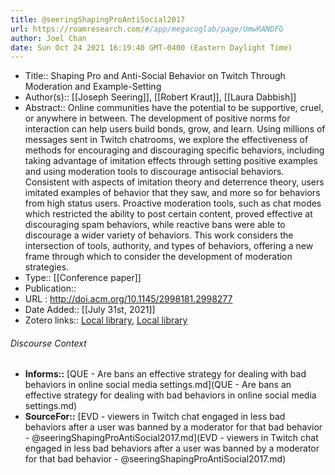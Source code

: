 ```yaml
---
title: @seeringShapingProAntiSocial2017
url: https://roamresearch.com/#/app/megacoglab/page/UmwRANDFG
author: Joel Chan
date: Sun Oct 24 2021 16:19:40 GMT-0400 (Eastern Daylight Time)
---
```


- Title:: Shaping Pro and Anti-Social Behavior on Twitch Through Moderation and Example-Setting
- Author(s):: [[Joseph Seering]], [[Robert Kraut]], [[Laura Dabbish]]
- Abstract:: Online communities have the potential to be supportive, cruel, or anywhere in between. The development of positive norms for interaction can help users build bonds, grow, and learn. Using millions of messages sent in Twitch chatrooms, we explore the effectiveness of methods for encouraging and discouraging specific behaviors, including taking advantage of imitation effects through setting positive examples and using moderation tools to discourage antisocial behaviors. Consistent with aspects of imitation theory and deterrence theory, users imitated examples of behavior that they saw, and more so for behaviors from high status users. Proactive moderation tools, such as chat modes which restricted the ability to post certain content, proved effective at discouraging spam behaviors, while reactive bans were able to discourage a wider variety of behaviors. This work considers the intersection of tools, authority, and types of behaviors, offering a new frame through which to consider the development of moderation strategies.
- Type:: [[Conference paper]]
- Publication::
- URL : http://doi.acm.org/10.1145/2998181.2998277
- Date Added:: [[July 31st, 2021]]
- Zotero links:: [Local library](zotero://select/groups/2451508/items/9IU8ZLH2), [Local library](https://www.zotero.org/groups/2451508/items/9IU8ZLH2)

###### Discourse Context

- **Informs::** [QUE - Are bans an effective strategy for dealing with bad behaviors in online social media settings.md](QUE - Are bans an effective strategy for dealing with bad behaviors in online social media settings.md)
- **SourceFor::** [EVD - viewers in Twitch chat engaged in less bad behaviors after a user was banned by a moderator for that bad behavior - @seeringShapingProAntiSocial2017.md](EVD - viewers in Twitch chat engaged in less bad behaviors after a user was banned by a moderator for that bad behavior - @seeringShapingProAntiSocial2017.md)

